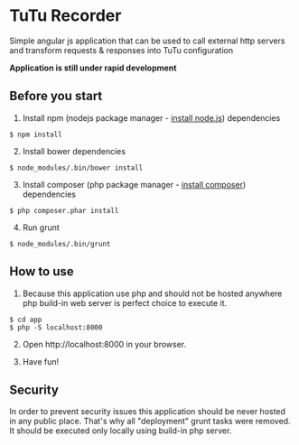 # TuTu Recorder

Simple angular js application that can be used to call external http servers and transform requests & responses into TuTu configuration

**Application is still under rapid development**

## Before you start

1) Install npm (nodejs package manager - [install node.js](http://nodejs.org/download/)) dependencies
```
$ npm install
```

2) Install bower dependencies
```
$ node_modules/.bin/bower install
```

3) Install composer (php package manager - [install composer](https://getcomposer.org/download/)) dependencies

```
$ php composer.phar install
```

4) Run grunt

```
$ node_modules/.bin/grunt
```

## How to use

1) Because this application use php and should not be hosted anywhere php build-in web server is perfect choice to
execute it.

```
$ cd app
$ php -S localhost:8000
```

2) Open http://localhost:8000 in your browser.

3) Have fun!

## Security

In order to prevent security issues this application should be never hosted in any public place.
That's why all "deployment" grunt tasks were removed. It should be executed only locally using build-in php server.


